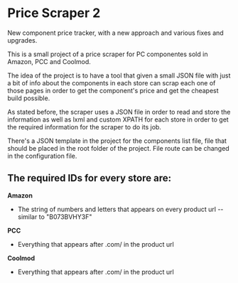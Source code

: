 # Price Scraper 2
New component price tracker, with a new approach and various fixes and upgrades. 

This is a small project of a price scraper for PC componentes sold in Amazon, PCC and Coolmod. 

The idea of the project is to have a tool that given a small JSON file with just a bit of info about the components in each store can scrap each one of those pages in order to get the component's price and get the cheapest build possible. 

As stated before, the scraper uses a JSON file in order to read and store the information as well as lxml and custom XPATH for each store in order to get the required information for the scraper to do its job.

There's a JSON template in the project for the components list file, file that should be placed in the root folder of the project. File route can be changed in the configuration file. 

The required IDs for every store are: 
----------------
<b> Amazon </b>
  - The string of numbers and letters that appears on every product url -- similar to "B073BVHY3F"

<b> PCC </b>
  - Everything that appears after .com/ in the product url
  
<b> Coolmod </b>
  - Everything that appears after .com/ in the product url

